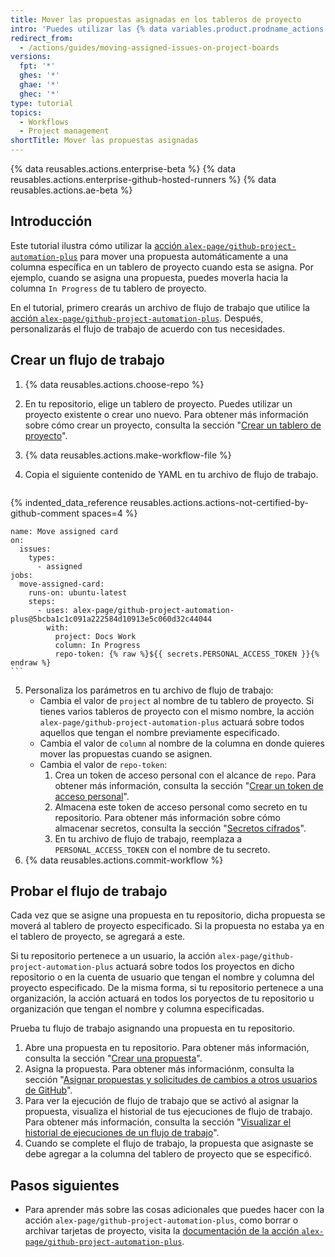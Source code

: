 ```yaml
---
title: Mover las propuestas asignadas en los tableros de proyecto
intro: 'Puedes utilizar las {% data variables.product.prodname_actions %} para mover automáticamente una propuesta a una columna específica en un tablero de proyecto cuando se asigna la propuesta.'
redirect_from:
  - /actions/guides/moving-assigned-issues-on-project-boards
versions:
  fpt: '*'
  ghes: '*'
  ghae: '*'
  ghec: '*'
type: tutorial
topics:
  - Workflows
  - Project management
shortTitle: Mover las propuestas asignadas
---
```


{% data reusables.actions.enterprise-beta %}
{% data reusables.actions.enterprise-github-hosted-runners %}
{% data reusables.actions.ae-beta %}

## Introducción

Este tutorial ilustra cómo utilizar la [acción `alex-page/github-project-automation-plus`](https://github.com/marketplace/actions/github-project-automation) para mover una propuesta automáticamente a una columna específica en un tablero de proyecto cuando esta se asigna. Por ejemplo, cuando se asigna una propuesta, puedes moverla hacia la columna `In Progress` de tu tablero de proyecto.

En el tutorial, primero crearás un archivo de flujo de trabajo que utilice la [acción `alex-page/github-project-automation-plus`](https://github.com/marketplace/actions/github-project-automation). Después, personalizarás el flujo de trabajo de acuerdo con tus necesidades.

## Crear un flujo de trabajo

1. {% data reusables.actions.choose-repo %}
2. En tu repositorio, elige un tablero de proyecto. Puedes utilizar un proyecto existente o crear uno nuevo. Para obtener más información sobre cómo crear un proyecto, consulta la sección "[Crear un tablero de proyecto](/github/managing-your-work-on-github/creating-a-project-board)".
3. {% data reusables.actions.make-workflow-file %}
4. Copia el siguiente contenido de YAML en tu archivo de flujo de trabajo.

    ```yaml{:copy}
{% indented_data_reference reusables.actions.actions-not-certified-by-github-comment spaces=4 %}

    name: Move assigned card
    on:
      issues:
        types:
          - assigned
    jobs:
      move-assigned-card:
        runs-on: ubuntu-latest
        steps:
          - uses: alex-page/github-project-automation-plus@5bcba1c1c091a222584d10913e5c060d32c44044
            with:
              project: Docs Work
              column: In Progress
              repo-token: {% raw %}${{ secrets.PERSONAL_ACCESS_TOKEN }}{% endraw %}
    ```

5. Personaliza los parámetros en tu archivo de flujo de trabajo:
   - Cambia el valor de `project` al nombre de tu tablero de proyecto. Si tienes varios tableros de proyecto con el mismo nombre, la acción `alex-page/github-project-automation-plus` actuará sobre todos aquellos que tengan el nombre previamente especificado.
   - Cambia el valor de `column` al nombre de la columna en donde quieres mover las propuestas cuando se asignen.
   - Cambia el valor de `repo-token`:
     1. Crea un token de acceso personal con el alcance de `repo`. Para obtener más información, consulta la sección "[Crear un token de acceso personal](/github/authenticating-to-github/creating-a-personal-access-token)".
     1. Almacena este token de acceso personal como secreto en tu repositorio. Para obtener más información sobre cómo almacenar secretos, consulta la sección "[Secretos cifrados](/actions/reference/encrypted-secrets)".
     1. En tu archivo de flujo de trabajo, reemplaza a `PERSONAL_ACCESS_TOKEN` con el nombre de tu secreto.
6. {% data reusables.actions.commit-workflow %}

## Probar el flujo de trabajo

Cada vez que se asigne una propuesta en tu repositorio, dicha propuesta se moverá al tablero de proyecto especificado. Si la propuesta no estaba ya en el tablero de proyecto, se agregará a este.

Si tu repositorio pertenece a un usuario, la acción `alex-page/github-project-automation-plus` actuará sobre todos los proyectos en dicho repositorio o en la cuenta de usuario que tengan el nombre y columna del proyecto especificado. De la misma forma, si tu repositorio pertenece a una organización, la acción actuará en todos los poryectos de tu repositorio u organización que tengan el nombre y columna especificadas.

Prueba tu flujo de trabajo asignando una propuesta en tu repositorio.

1. Abre una propuesta en tu repositorio. Para obtener más información, consulta la sección "[Crear una propuesta](/github/managing-your-work-on-github/creating-an-issue)".
2. Asigna la propuesta. Para obtener más informaciónm, consulta la sección "[Asignar propuestas y solicitudes de cambios a otros usuarios de GitHub](/github/managing-your-work-on-github/assigning-issues-and-pull-requests-to-other-github-users)".
3. Para ver la ejecución de flujo de trabajo que se activó al asignar la propuesta, visualiza el historial de tus ejecuciones de flujo de trabajo. Para obtener más información, consulta la sección "[Visualizar el historial de ejecuciones de un flujo de trabajo](/actions/managing-workflow-runs/viewing-workflow-run-history)".
4. Cuando se complete el flujo de trabajo, la propuesta que asignaste se debe agregar a la columna del tablero de proyecto que se especificó.

## Pasos siguientes

- Para aprender más sobre las cosas adicionales que puedes hacer con la acción `alex-page/github-project-automation-plus`, como borrar o archivar tarjetas de proyecto, visita la [documentación de la acción `alex-page/github-project-automation-plus`](https://github.com/marketplace/actions/github-project-automation).

